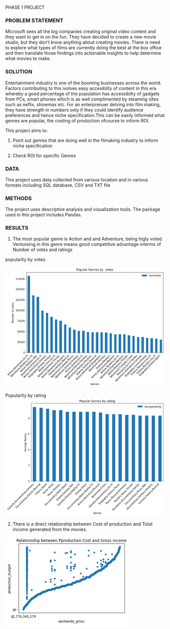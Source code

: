 PHASE 1 PROJECT

### PROBLEM STATEMENT


Microsoft sees all the big companies creating original video content and they want to get in on the fun. They have decided to create a new movie studio, but they don’t know anything about creating movies. There is need to explore what types of films are currently doing the best at the box office and then translate those findings into actionable insights to help determine what movies to make.

### SOLUTION

Entertainment industry is one of the booming businesses across the world. Factors contributing to this ivolves easy accesiblity of content in this era whereby a good percentage of the population has accessibilty of gadgets from PCs, smart phones  which is as well complimented by steaming sites such as neflix, showmax etc. For an enterprenuer delving into film making,  they have strength in numbers  only if they could  identify audience preferences and hence niche specification.This can be easily informed what genres are  popular, the costing  of production ofcourse to inform ROI.


This project aims to:

1. Point out genres that are doing well in the filmaking industry to inform niche specification

2. Check ROI for specific Genres

### DATA

This project uses data collected from various location and in various formats including SQL database, CSV and TXT file

### METHODS

The project uses descriptive analysis and visualization tools. The package used in this project includes Pandas.

### RESULTS

1. The most popular genre is Action and and Adventure, being higly voted. Ventureing in this genre  means good competitive advantage interms of Number of votes and ratings

popularity by votes

![alt text](image.png)

Popularity by rating
![alt text](image-2.png)

2. There is a direct relationship between Cost of production and Total income generated from the movies.

![alt text](image-3.png)
